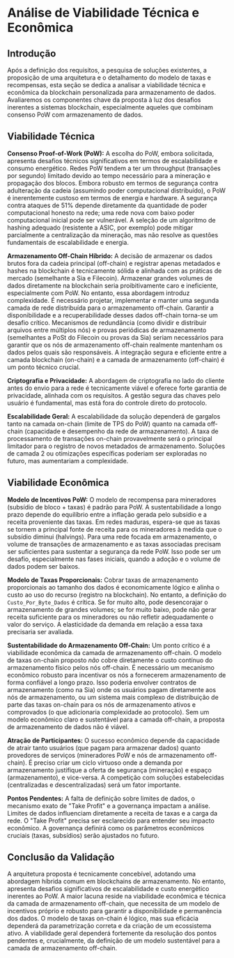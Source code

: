 # Análise de Viabilidade Técnica e Econômica

## Introdução

Após a definição dos requisitos, a pesquisa de soluções existentes, a proposição de uma arquitetura e o detalhamento do modelo de taxas e recompensas, esta seção se dedica a analisar a viabilidade técnica e econômica da blockchain personalizada para armazenamento de dados. Avaliaremos os componentes chave da proposta à luz dos desafios inerentes a sistemas blockchain, especialmente aqueles que combinam consenso PoW com armazenamento de dados.

## Viabilidade Técnica

**Consenso Proof-of-Work (PoW):** A escolha do PoW, embora solicitada, apresenta desafios técnicos significativos em termos de escalabilidade e consumo energético. Redes PoW tendem a ter um throughput (transações por segundo) limitado devido ao tempo necessário para a mineração e propagação dos blocos. Embora robusto em termos de segurança contra adulteração da cadeia (assumindo poder computacional distribuído), o PoW é inerentemente custoso em termos de energia e hardware. A segurança contra ataques de 51% depende diretamente da quantidade de poder computacional honesto na rede; uma rede nova com baixo poder computacional inicial pode ser vulnerável. A seleção de um algoritmo de hashing adequado (resistente a ASIC, por exemplo) pode mitigar parcialmente a centralização da mineração, mas não resolve as questões fundamentais de escalabilidade e energia.

**Armazenamento Off-Chain Híbrido:** A decisão de armazenar os dados brutos fora da cadeia principal (off-chain) e registrar apenas metadados e hashes na blockchain é tecnicamente sólida e alinhada com as práticas de mercado (semelhante a Sia e Filecoin). Armazenar grandes volumes de dados diretamente na blockchain seria proibitivamente caro e ineficiente, especialmente com PoW. No entanto, essa abordagem introduz complexidade. É necessário projetar, implementar e manter uma segunda camada de rede distribuída para o armazenamento off-chain. Garantir a disponibilidade e a recuperabilidade desses dados off-chain torna-se um desafio crítico. Mecanismos de redundância (como dividir e distribuir arquivos entre múltiplos nós) e provas periódicas de armazenamento (semelhantes a PoSt do Filecoin ou provas da Sia) seriam necessários para garantir que os nós de armazenamento off-chain realmente mantenham os dados pelos quais são responsáveis. A integração segura e eficiente entre a camada blockchain (on-chain) e a camada de armazenamento (off-chain) é um ponto técnico crucial.

**Criptografia e Privacidade:** A abordagem de criptografia no lado do cliente antes do envio para a rede é tecnicamente viável e oferece forte garantia de privacidade, alinhada com os requisitos. A gestão segura das chaves pelo usuário é fundamental, mas está fora do controle direto do protocolo.

**Escalabilidade Geral:** A escalabilidade da solução dependerá de gargalos tanto na camada on-chain (limite de TPS do PoW) quanto na camada off-chain (capacidade e desempenho da rede de armazenamento). A taxa de processamento de transações on-chain provavelmente será o principal limitador para o registro de novos metadados de armazenamento. Soluções de camada 2 ou otimizações específicas poderiam ser exploradas no futuro, mas aumentariam a complexidade.

## Viabilidade Econômica

**Modelo de Incentivos PoW:** O modelo de recompensa para mineradores (subsídio de bloco + taxas) é padrão para PoW. A sustentabilidade a longo prazo depende do equilíbrio entre a inflação gerada pelo subsídio e a receita proveniente das taxas. Em redes maduras, espera-se que as taxas se tornem a principal fonte de receita para os mineradores à medida que o subsídio diminui (halvings). Para uma rede focada em armazenamento, o volume de transações de armazenamento e as taxas associadas precisam ser suficientes para sustentar a segurança da rede PoW. Isso pode ser um desafio, especialmente nas fases iniciais, quando a adoção e o volume de dados podem ser baixos.

**Modelo de Taxas Proporcionais:** Cobrar taxas de armazenamento proporcionais ao tamanho dos dados é economicamente lógico e alinha o custo ao uso do recurso (registro na blockchain). No entanto, a definição do `Custo_Por_Byte_Dados` é crítica. Se for muito alto, pode desencorajar o armazenamento de grandes volumes; se for muito baixo, pode não gerar receita suficiente para os mineradores ou não refletir adequadamente o valor do serviço. A elasticidade da demanda em relação a essa taxa precisaria ser avaliada.

**Sustentabilidade do Armazenamento Off-Chain:** Um ponto crítico é a viabilidade econômica da camada de armazenamento off-chain. O modelo de taxas on-chain proposto *não* cobre diretamente o custo contínuo do armazenamento físico pelos nós off-chain. É necessário um mecanismo econômico robusto para incentivar os nós a fornecerem armazenamento de forma confiável a longo prazo. Isso poderia envolver contratos de armazenamento (como na Sia) onde os usuários pagam diretamente aos nós de armazenamento, ou um sistema mais complexo de distribuição de parte das taxas on-chain para os nós de armazenamento ativos e comprovados (o que adicionaria complexidade ao protocolo). Sem um modelo econômico claro e sustentável para a camada off-chain, a proposta de armazenamento de dados não é viável.

**Atração de Participantes:** O sucesso econômico depende da capacidade de atrair tanto usuários (que pagam para armazenar dados) quanto provedores de serviços (mineradores PoW e nós de armazenamento off-chain). É preciso criar um ciclo virtuoso onde a demanda por armazenamento justifique a oferta de segurança (mineração) e espaço (armazenamento), e vice-versa. A competição com soluções estabelecidas (centralizadas e descentralizadas) será um fator importante.

**Pontos Pendentes:** A falta de definição sobre limites de dados, o mecanismo exato de "Take Profit" e a governança impactam a análise. Limites de dados influenciam diretamente a receita de taxas e a carga da rede. O "Take Profit" precisa ser esclarecido para entender seu impacto econômico. A governança definirá como os parâmetros econômicos cruciais (taxas, subsídios) serão ajustados no futuro.

## Conclusão da Validação

A arquitetura proposta é tecnicamente concebível, adotando uma abordagem híbrida comum em blockchains de armazenamento. No entanto, apresenta desafios significativos de escalabilidade e custo energético inerentes ao PoW. A maior lacuna reside na viabilidade econômica e técnica da camada de armazenamento off-chain, que necessita de um modelo de incentivos próprio e robusto para garantir a disponibilidade e permanência dos dados. O modelo de taxas on-chain é lógico, mas sua eficácia dependerá da parametrização correta e da criação de um ecossistema ativo. A viabilidade geral dependerá fortemente da resolução dos pontos pendentes e, crucialmente, da definição de um modelo sustentável para a camada de armazenamento off-chain.

